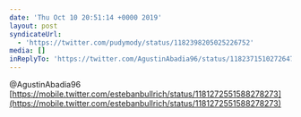 ```yaml
---
date: 'Thu Oct 10 20:51:14 +0000 2019'
layout: post
syndicateUrl:
  - 'https://twitter.com/pudymody/status/1182398205025226752'
media: []
inReplyTo: 'https://twitter.com/AgustinAbadia96/status/1182371510272647175'
---
```

@AgustinAbadia96 [https://mobile.twitter.com/estebanbullrich/status/1181272551588278273](https://mobile.twitter.com/estebanbullrich/status/1181272551588278273)